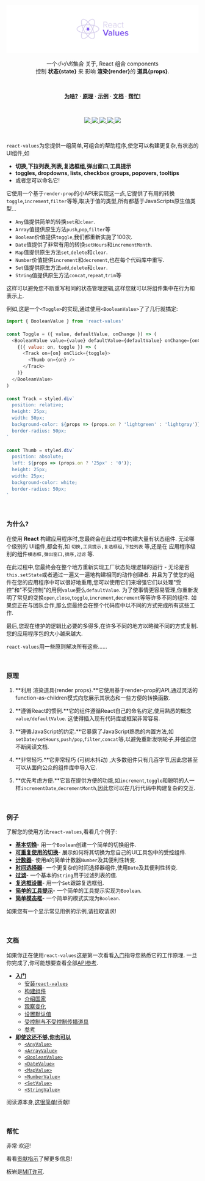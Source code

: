 
<p align="center">
  <a href="#"><img src="./docs/images/banner.png" /></a>
</p>

<p align="center">
  一个<em>小小的</em>集合 关于, React 组合 components <br/>
   控制 <b>状态{state}</b> 来 影响 <b>渲染{render}</b>的 <b>道具{props}</b>.
</p>
<br/>

<p align="center">
  <a href="#%E4%B8%BA%E4%BB%80%E4%B9%88"><strong>为啥?</strong></a> ·
  <a href="#%E5%8E%9F%E7%90%86"><strong>原理</strong></a> ·
  <a href="#%E4%BE%8B%E5%AD%90"><strong>示例</strong></a> ·
  <a href="#%E6%96%87%E6%A1%A3"><strong>文档</strong></a> ·
  <a href="#%E5%B8%AE%E5%BF%99"><strong>帮忙!</strong></a>
</p>
<br/>

<p align="center">
  <a href="https://www.npmjs.com/package/react-values">
    <img src="https://img.shields.io/npm/dt/react-values.svg?maxAge=3600">
  </a>
  <a href="https://unpkg.com/react-values/dist/react-values.min.js">
    <img src="https://img.badgesize.io/https://unpkg.com/react-values/dist/react-values.min.js?compression=gzip&amp;label=react--values">
  </a>
  <a href="https://travis-ci.org/ianstormtaylor/react-values">
    <img src="https://travis-ci.org/ianstormtaylor/react-values.svg?branch=master">
  </a>
  <a href="./packages/react-values/package.json">
    <img src="https://img.shields.io/npm/v/react-values.svg?maxAge=3600&label=react-values&colorB=007ec6">
  </a>
  <a href="./License.md">
    <img src="https://img.shields.io/npm/l/react-values.svg?maxAge=3600">
  </a>
</p>
<br/>

<!-- START doctoc generated TOC please keep comment here to allow auto update -->
<!-- DON'T EDIT THIS SECTION, INSTEAD RE-RUN doctoc TO UPDATE -->

<!-- END doctoc generated TOC please keep comment here to allow auto update -->


`react-values`为您提供一组简单,可组合的帮助程序,使您可以构建更复杂,有状态的UI组件,如

- **切换,下拉列表,列表,复选框组,弹出窗口,工具提示**
- **toggles, dropdowns, lists, checkbox groups, popovers, tooltips**
- 或者您可以命名它!

它使用一个基于`render-prop`的小API来实现这一点,它提供了有用的转换`toggle`,`increment`,`filter`等等,取决于值的类型,所有都基于JavaScripts原生值类型...

-   `Any`值提供简单的转换`set`和`clear`. 
-   `Array`值提供原生方法`push`,`pop`,`filter`等
-   `Boolean`价值提供`toggle`,我们都重新实施了100次. 
-   `Date`值提供了非常有用的转换`setHours`和`incrementMonth`. 
-   `Map`值提供原生方法`set`,`delete`和`clear`. 
-   `Number`价值提供`increment`和`decrement`,也在每个代码库中重写. 
-   `Set`值提供原生方法`add`,`delete`和`clear`. 
-   `String`值提供原生方法`concat`,`repeat`,`trim`等

这样可以避免您不断重写相同的状态管理逻辑,这样您就可以将组件集中在行为和表示上. 

例如,这是一个`<Toggle>`的实现,通过使用`<BooleanValue>`了了几行就搞定: 

```js
import { BooleanValue } from 'react-values'

const Toggle = ({ value, defaultValue, onChange }) => (
  <BooleanValue value={value} defaultValue={defaultValue} onChange={onChange}>
    {({ value: on, toggle }) => (
      <Track on={on} onClick={toggle}>
        <Thumb on={on} />
      </Track>
    )}
  </BooleanValue>
)

const Track = styled.div`
  position: relative;
  height: 25px;
  width: 50px;
  background-color: ${props => (props.on ? 'lightgreen' : 'lightgray')};
  border-radius: 50px;
`

const Thumb = styled.div`
  position: absolute;
  left: ${props => (props.on ? '25px' : '0')};
  height: 25px;
  width: 25px;
  background-color: white;
  border-radius: 50px;
`
```

<br/>

### 为什么?

在使用 **React** 构建应用程序时,您最终会在此过程中构建大量有状态组件. 无论哪个级别的 UI组件,都会有,如 `切换,工具提示,复选框组,下拉列表` 等,还是在 应用程序级别的组件`模态框,弹出窗口,排序,过滤` 等. 

在此过程中,您最终会在整个地方重新实现工厂状态处理逻辑的运行 - 无论是否`this.setState`或者通过一遍又一遍地构建相同的动作创建者. 并且为了使您的组件在您的应用程序中可以很好地重用,您可以使用它们来增强它们以处理"受控"和"不受控制"的用例`value`要么`defaultValue`. 为了使事情更容易管理,你重新发明了常见的变换`open`,`close`,`toggle`,`increment`,`decrement`等等许多不同的组件. 如果您正在与团队合作,那么您最终会在整个代码库中以不同的方式完成所有这些工作. 

最后,您现在维护的逻辑比必要的多得多,在许多不同的地方以略微不同的方式复制. 您的应用程序包的大小越来越大. 

`react-values`用一些原则解决所有这些......

<br/>

### 原理

1.  **利用 渲染道具{render props}.**它使用基于render-prop的API,通过灵活的function-as-children模式向您展示其状态和一些方便的转换函数. 

2.  **遵循React的惯例.**它的组件遵循React自己的命名约定,使用熟悉的概念`value/defaultValue`. 这使得插入现有代码库或框架非常容易. 

3.  **遵循JavaScript的约定.**它暴露了JavaScript熟悉的内置方法,如`setDate/setHours`,`push/pop`,`filter`,`concat`等,以避免重新发明轮子,并强迫您不断阅读文档. 

4.  **非常轻巧.**它非常轻巧 (可树木抖动) ,大多数组件只有几百字节,因此您甚至可以从面向公众的组件库中导入它. 

5.  **优先考虑方便.**它旨在提供方便的功能,如`increment`,`toggle`和聪明的人一样`incrementDate`,`decrementMonth`,因此您可以在几行代码中构建复杂的交互. 

<br/>

### 例子

了解您的使用方法`react-values`,看看几个例子: 

-   [**基本切换**](https://ianstormtaylor.github.io/react-values/#/basic-toggle)- 用一个`Boolean`创建一个简单的切换组件. 
-   [**可重复使用的切换**](https://ianstormtaylor.github.io/react-values/#/reusable-toggle)- 展示如何将其切换为您自己的UI工具包中的受控组件. 
-   [**计数器**](https://ianstormtaylor.github.io/react-values/#/counter)- 使用a的简单计数器`Number`及其便利性转变. 
-   [**时间选择器**](https://ianstormtaylor.github.io/react-values/#/time-picker)- 一个更复杂的时间选择器组件,使用`Date`及其便利性转变. 
-   [**过滤**](https://ianstormtaylor.github.io/react-values/#/filtering)- 一个基本的`String`用于过滤列表的值. 
-   [**复选框设置**](https://ianstormtaylor.github.io/react-values/#/checkbox-set)- 用一个`Set`跟踪复选框组. 
-   [**简单的工具提示**](https://ianstormtaylor.github.io/react-values/#/tooltip)- 一个简单的工具提示实现为`Boolean`. 
-   [**简单模态框**](https://ianstormtaylor.github.io/react-values/#/modal)- 一个简单的模式实现为`Boolean`. 

如果您有一个显示常见用例的示例,请拉取请求!

<br/>

### 文档

如果你正在使用`react-values`这是第一次看看[入门](./docs/guide.md)指导您熟悉它的工作原理. 一旦你完成了,你可能想要查看全部[API参考](http://docs.slatejs.org/react-values-core). 

-   [**入门**](./docs/guide.md)
    -   [安装`react-values`](./docs/guide.md#installing-react-values)
    -   [构建组件](./docs/guide.md#building-a-component)
    -   [介绍国家](./docs/guide.md#introducing-state)
    -   [观察变化](./docs/guide.md#observing-changes)
    -   [设置默认值](./docs/guide.md#settings-defaults)
    -   [受控制与不受控制传播道具](./docs/guide.md#controlled-vs-uncontrolled)
    -   [参考](./docs/guide.md#spreading-props)
-   [**即使这还不够,你也可以**](./docs/reference.md)
    -   [`<AnyValue>`](./docs/reference.md#anyvalue)
    -   [`<ArrayValue>`](./docs/reference.md#arrayvalue)
    -   [`<BooleanValue>`](./docs/reference.md#booleanvalue)
    -   [`<DateValue>`](./docs/reference.md#datevalue)
    -   [`<MapValue>`](./docs/reference.md#mapvalue)
    -   [`<NumberValue>`](./docs/reference.md#numbervalue)
    -   [`<SetValue>`](./docs/reference.md#setvalue)
    -   [`<StringValue>`](./docs/reference.md#stringvalue)

阅读源本身[,这很简单!](./src)贡献!

<br/>

### 帮忙

非常·欢迎!

看看[贡献指示](./Contributing.md)了解更多信息!

板岩是[MIT许可](./License.md). 
